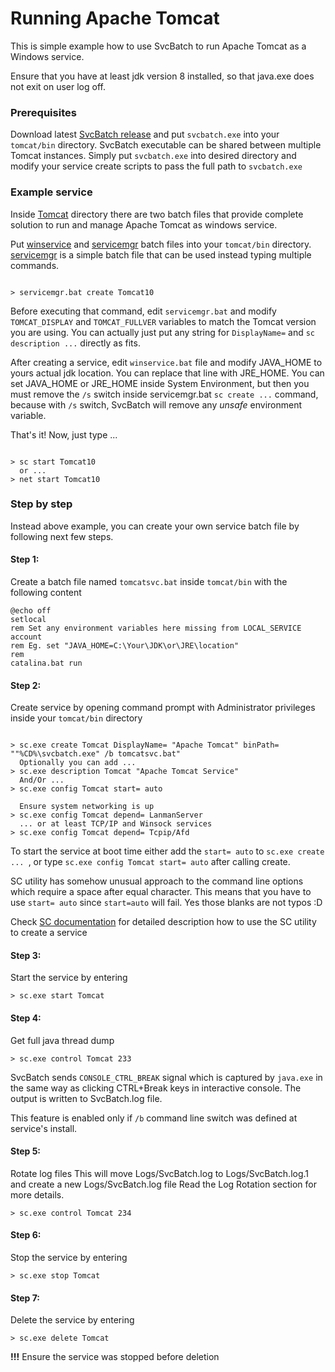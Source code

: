 # Running Apache Tomcat

This is simple example how to use SvcBatch to run Apache Tomcat
as a Windows service.

Ensure that you have at least jdk version 8 installed, so that
java.exe does not exit on user log off.


### Prerequisites

Download latest [SvcBatch release](https://github.com/mturk/svcbatch/releases)
and put `svcbatch.exe` into your `tomcat/bin` directory.
SvcBatch executable can be shared between multiple Tomcat instances.
Simply put `svcbatch.exe` into desired directory and modify
your service create scripts to pass the full path to `svcbatch.exe`


### Example service

Inside [Tomcat](tomcat/) directory there are two batch files that
provide complete solution to run and manage Apache Tomcat as
windows service.


Put [winservice](tomcat/winservice.bat) and [servicemgr](tomcat/servicemgr.bat)
batch files into your `tomcat/bin` directory.
[servicemgr](omcat/servicemgr.bat) is a simple batch file
that can be used instead typing multiple commands.

```no-highlight

> servicemgr.bat create Tomcat10

```

Before executing that command, edit `servicemgr.bat` and modify
`TOMCAT_DISPLAY` and `TOMCAT_FULLVER` variables to match the Tomcat
version you are using. You can actually just put any string
for `DisplayName=` and `sc description ...` directly as fits.

After creating a service, edit `winservice.bat` file and modify
JAVA_HOME to yours actual jdk location. You can replace that line
with JRE_HOME. You can set JAVA_HOME or JRE_HOME inside
System Environment, but then you must remove the `/s` switch inside
servicemgr.bat `sc create ...` command, because with `/s` switch, SvcBatch
will remove any *unsafe* environment variable.

That's it! Now, just type ...
```no-highlight

> sc start Tomcat10
  or ...
> net start Tomcat10

```

### Step by step

Instead above example, you can create your own
service batch file by following next few steps.

#### Step 1:
Create a batch file named `tomcatsvc.bat` inside `tomcat/bin`
with the following content

```batchfile
@echo off
setlocal
rem Set any environment variables here missing from LOCAL_SERVICE account
rem Eg. set "JAVA_HOME=C:\Your\JDK\or\JRE\location"
rem
catalina.bat run

```

#### Step 2:
Create service by opening command prompt with Administrator
privileges inside your `tomcat/bin` directory

```no-highlight

> sc.exe create Tomcat DisplayName= "Apache Tomcat" binPath= ""%CD%\svcbatch.exe" /b tomcatsvc.bat"
  Optionally you can add ...
> sc.exe description Tomcat "Apache Tomcat Service"
  And/Or ...
> sc.exe config Tomcat start= auto

  Ensure system networking is up
> sc.exe config Tomcat depend= LanmanServer
  ... or at least TCP/IP and Winsock services
> sc.exe config Tomcat depend= Tcpip/Afd

```

To start the service at boot time either add the `start= auto` to `sc.exe create ... `,
or type `sc.exe config Tomcat start= auto` after calling create.

SC utility has somehow unusual approach to the command line options
which require a space after equal character. This means that you have
to use `start= auto` since `start=auto` will fail. Yes those
blanks are not typos :D

Check [SC documentation](https://docs.microsoft.com/en-us/windows-server/administration/windows-commands/sc-create)
for detailed description how to use the SC utility to create a service

#### Step 3:
Start the service by entering

```no-highlight
> sc.exe start Tomcat

```

#### Step 4:
Get full java thread dump

```no-highlight
> sc.exe control Tomcat 233

```
SvcBatch sends `CONSOLE_CTRL_BREAK` signal which is captured
by `java.exe` in the same way as clicking CTRL+Break keys in interactive console.
The output is written to SvcBatch.log file.

This feature is enabled only if `/b` command line switch was
defined at service's install.

#### Step 5:
Rotate log files
This will move Logs/SvcBatch.log to Logs/SvcBatch.log.1
and create a new Logs/SvcBatch.log file
Read the Log Rotation section for more details.

```no-highlight
> sc.exe control Tomcat 234

```

#### Step 6:
Stop the service by entering

```no-highlight
> sc.exe stop Tomcat

```

#### Step 7:
Delete the service by entering

```no-highlight
> sc.exe delete Tomcat

```

**!!!** Ensure the service was stopped before deletion
